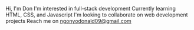 Hi, I'm Don
I'm interested in full-stack development
Currently learning HTML, CSS, and Javascript
I'm looking to collaborate on web development projects
Reach me on ngonyodonald09@gmail.com
